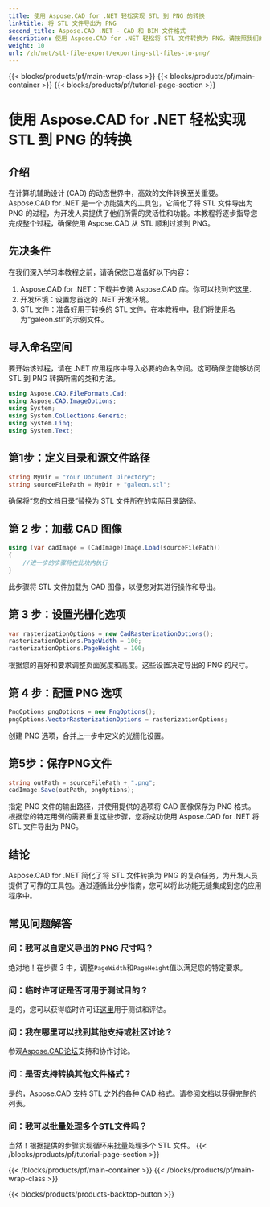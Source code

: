 ```yaml
---
title: 使用 Aspose.CAD for .NET 轻松实现 STL 到 PNG 的转换
linktitle: 将 STL 文件导出为 PNG
second_title: Aspose.CAD .NET - CAD 和 BIM 文件格式
description: 使用 Aspose.CAD for .NET 轻松将 STL 文件转换为 PNG。请按照我们的分步指南进行无缝集成。现在下载！
weight: 10
url: /zh/net/stl-file-export/exporting-stl-files-to-png/
---
```


{{< blocks/products/pf/main-wrap-class >}}
{{< blocks/products/pf/main-container >}}
{{< blocks/products/pf/tutorial-page-section >}}

# 使用 Aspose.CAD for .NET 轻松实现 STL 到 PNG 的转换

## 介绍
在计算机辅助设计 (CAD) 的动态世界中，高效的文件转换至关重要。 Aspose.CAD for .NET 是一个功能强大的工具包，它简化了将 STL 文件导出为 PNG 的过程，为开发人员提供了他们所需的灵活性和功能。本教程将逐步指导您完成整个过程，确保使用 Aspose.CAD 从 STL 顺利过渡到 PNG。
## 先决条件
在我们深入学习本教程之前，请确保您已准备好以下内容：
1.  Aspose.CAD for .NET：下载并安装 Aspose.CAD 库。你可以找到它[这里](https://releases.aspose.com/cad/net/).
2. 开发环境：设置您首选的 .NET 开发环境。
3. STL 文件：准备好用于转换的 STL 文件。在本教程中，我们将使用名为“galeon.stl”的示例文件。
## 导入命名空间
要开始该过程，请在 .NET 应用程序中导入必要的命名空间。这可确保您能够访问 STL 到 PNG 转换所需的类和方法。
```csharp
using Aspose.CAD.FileFormats.Cad;
using Aspose.CAD.ImageOptions;
using System;
using System.Collections.Generic;
using System.Linq;
using System.Text;
```
## 第1步：定义目录和源文件路径
```csharp
string MyDir = "Your Document Directory";
string sourceFilePath = MyDir + "galeon.stl";
```
确保将“您的文档目录”替换为 STL 文件所在的实际目录路径。
## 第 2 步：加载 CAD 图像
```csharp
using (var cadImage = (CadImage)Image.Load(sourceFilePath))
{
    //进一步的步骤将在此块内执行
}
```
此步骤将 STL 文件加载为 CAD 图像，以便您对其进行操作和导出。
## 第 3 步：设置光栅化选项
```csharp
var rasterizationOptions = new CadRasterizationOptions();
rasterizationOptions.PageWidth = 100;
rasterizationOptions.PageHeight = 100;
```
根据您的喜好和要求调整页面宽度和高度。这些设置决定导出的 PNG 的尺寸。
## 第 4 步：配置 PNG 选项
```csharp
PngOptions pngOptions = new PngOptions();
pngOptions.VectorRasterizationOptions = rasterizationOptions;
```
创建 PNG 选项，合并上一步中定义的光栅化设置。
## 第5步：保存PNG文件
```csharp
string outPath = sourceFilePath + ".png";
cadImage.Save(outPath, pngOptions);
```
指定 PNG 文件的输出路径，并使用提供的选项将 CAD 图像保存为 PNG 格式。
根据您的特定用例的需要重复这些步骤，您将成功使用 Aspose.CAD for .NET 将 STL 文件导出为 PNG。
## 结论
Aspose.CAD for .NET 简化了将 STL 文件转换为 PNG 的复杂任务，为开发人员提供了可靠的工具包。通过遵循此分步指南，您可以将此功能无缝集成到您的应用程序中。
## 常见问题解答
### 问：我可以自定义导出的 PNG 尺寸吗？
绝对地！在步骤 3 中，调整`PageWidth`和`PageHeight`值以满足您的特定要求。
### 问：临时许可证是否可用于测试目的？
是的，您可以获得临时许可证[这里](https://purchase.aspose.com/temporary-license/)用于测试和评估。
### 问：我在哪里可以找到其他支持或社区讨论？
参观[Aspose.CAD论坛](https://forum.aspose.com/c/cad/19)支持和协作讨论。
### 问：是否支持转换其他文件格式？
是的，Aspose.CAD 支持 STL 之外的各种 CAD 格式。请参阅[文档](https://reference.aspose.com/cad/net/)以获得完整的列表。
### 问：我可以批量处理多个STL文件吗？
当然！根据提供的步骤实现循环来批量处理多个 STL 文件。
{{< /blocks/products/pf/tutorial-page-section >}}

{{< /blocks/products/pf/main-container >}}
{{< /blocks/products/pf/main-wrap-class >}}

{{< blocks/products/products-backtop-button >}}

